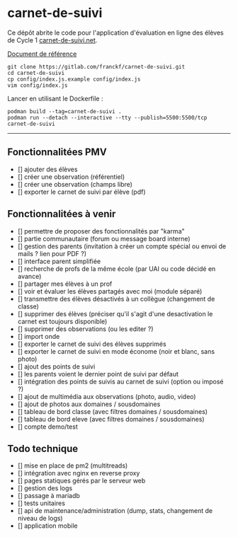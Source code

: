 # carnet-de-suivi

Ce dépôt abrite le code pour l'application d'évaluation en ligne des élèves de Cycle 1 [carnet-de-suivi.net](carnet-de-suivi.net).

[Document de référence](https://eduscol.education.fr/cid97131/suivi-et-evaluation-a-l-ecole-maternelle.html)

```
git clone https://gitlab.com/franckf/carnet-de-suivi.git
cd carnet-de-suivi
cp config/index.js.example config/index.js
vim config/index.js
```

Lancer en utilisant le Dockerfile :

```
podman build --tag=carnet-de-suivi .
podman run --detach --interactive --tty --publish=5500:5500/tcp carnet-de-suivi
```

---

## Fonctionnalitées PMV

- [] ajouter des élèves
- [] créer une observation (référentiel)
- [] créer une observation (champs libre)
- [] exporter le carnet de suivi par élève (pdf)

## Fonctionnalitées à venir

- [] permettre de proposer des fonctionnalités par "karma"
- [] partie communautaire (forum ou message board interne)
- [] gestion des parents (invitation à créer un compte spécial ou envoi de mails ? lien pour PDF ?)
- [] interface parent simplifiée
- [] recherche de profs de la même école (par UAI ou code décidé en avance)
- [] partager mes élèves à un prof
- [] voir et évaluer les élèves partagés avec moi (module séparé)
- [] transmettre des élèves désactivés à un collègue (changement de classe)
- [] supprimer des élèves (préciser qu'il s'agit d'une desactivation le carnet est toujours disponible)
- [] supprimer des observations (ou les editer ?)
- [] import onde
- [] exporter le carnet de suivi des élèves supprimés
- [] exporter le carnet de suivi en mode économe (noir et blanc, sans photo)
- [] ajout des points de suivi
- [] les parents voient le dernier point de suivi par défaut
- [] intégration des points de suivis au carnet de suivi (option ou imposé ?)
- [] ajout de multimédia aux observations (photo, audio, video)
- [] ajout de photos aux domaines / sousdomaines
- [] tableau de bord classe (avec filtres domaines / sousdomaines)
- [] tableau de bord eleve (avec filtres domaines / sousdomaines)
- [] compte demo/test

## Todo technique

- [] mise en place de pm2 (multitreads)
- [] intégration avec nginx en reverse proxy
- [] pages statiques gérés par le serveur web
- [] gestion des logs
- [] passage à mariadb
- [] tests unitaires
- [] api de maintenance/administration (dump, stats, changement de niveau de logs)
- [] application mobile